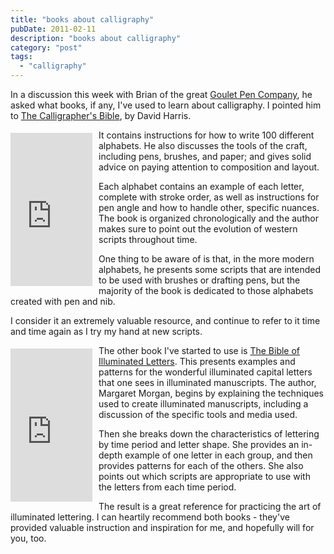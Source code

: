 ```yaml
---
title: "books about calligraphy"
pubDate: 2011-02-11
description: "books about calligraphy"
category: "post"
tags:
  - "calligraphy"
---
```


In a discussion this week with Brian of the great [Goulet Pen Company](http://www.gouletpens.com/), he asked what books, if any, I've used to learn about calligraphy. I pointed him to [The Calligrapher's Bible](http://www.amazon.com/Calligraphers-Bible-Complete-Alphabets-Draw/dp/0764156152?ie=UTF8&tag=widgetsamazon-20&link_code=btl&camp=213689&creative=392969), by David Harris.

<iframe align="left" frameborder="0" marginheight="0" marginwidth="0" scrolling="no" src="http://rcm.amazon.com/e/cm?t=widgetsamazon-20&amp;o=1&amp;p=8&amp;l=bpl&amp;asins=0764156152&amp;fc1=000000&amp;IS2=1&amp;lt1=_blank&amp;m=amazon&amp;lc1=0000FF&amp;bc1=000000&amp;bg1=FFFFFF&amp;f=ifr" style="align: left; height: 245px; padding-right: 10px; padding-top: 5px; width: 131px;"></iframe>

It contains instructions for how to write 100 different alphabets. He also discusses the tools of the craft, including pens, brushes, and paper; and gives solid advice on paying attention to composition and layout.

Each alphabet contains an example of each letter, complete with stroke order, as well as instructions for pen angle and how to handle other, specific nuances. The book is organized chronologically and the author makes sure to point out the evolution of western scripts throughout time.

One thing to be aware of is that, in the more modern alphabets, he presents some scripts that are intended to be used with brushes or drafting pens, but the majority of the book is dedicated to those alphabets created with pen and nib.

I consider it an extremely valuable resource, and continue to refer to it time and time again as I try my hand at new scripts.

<iframe align="left" frameborder="0" marginheight="0" marginwidth="0" scrolling="no" src="http://rcm.amazon.com/e/cm?t=widgetsamazon-20&amp;o=1&amp;p=8&amp;l=bpl&amp;asins=0764158201&amp;fc1=000000&amp;IS2=1&amp;lt1=_blank&amp;m=amazon&amp;lc1=0000FF&amp;bc1=000000&amp;bg1=FFFFFF&amp;f=ifr" style="align: left; height: 245px; padding-right: 10px; padding-top: 5px; width: 131px;"></iframe>

The other book I've started to use is [The Bible of Illuminated Letters](http://www.amazon.com/Bible-Illuminated-Letters-Decorative-Calligraphy/dp/0764158201?ie=UTF8&tag=widgetsamazon-20&link_code=btl&camp=213689&creative=392969). This presents examples and patterns for the wonderful illuminated capital letters that one sees in illuminated manuscripts. The author, Margaret Morgan, begins by explaining the techniques used to create illuminated manuscripts, including a discussion of the specific tools and media used.

Then she breaks down the characteristics of lettering by time period and letter shape. She provides an in-depth example of one letter in each group, and then provides patterns for each of the others. She also points out which scripts are appropriate to use with the letters from each time period.

The result is a great reference for practicing the art of illuminated lettering. I can heartily recommend both books - they've provided valuable instruction and inspiration for me, and hopefully will for you, too.
